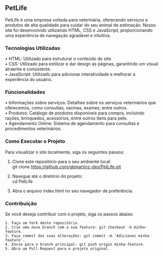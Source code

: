 ## PetLife
PetLife é uma empresa voltada para veterinária, oferecendo serviços e produtos de alta qualidade para cuidar do seu animal de estimação. Nosso site foi desenvolvido utilizando HTML, CSS e JavaScript, proporcionando uma experiência de navegação agradável e intuitiva.

### Tecnologias Utilizadas
• HTML: Utilizado para estruturar o conteúdo do site.<br/>
• CSS: Utilizado para estilizar e dar design às páginas, garantindo um visual atraente e consistente.<br/>
• JavaScript: Utilizado para adicionar interatividade e melhorar a experiência do usuário.<br/>

### Funcionalidades
• Informações sobre serviços: Detalhes sobre os serviços veterinários que oferecemos, como consultas, vacinas, exames, entre outros.<br/>
• Produtos: Catálogo de produtos disponíveis para compra, incluindo rações, brinquedos, acessórios, entre outros itens para pets.<br/>
• Agendamento Online: Sistema de agendamento para consultas e procedimentos veterinários.<br/>

### Como Executar o Projeto
Para visualizar o site localmente, siga os seguintes passos:<br/>

1. Clone este repositório para o seu ambiente local:<br/>
    git clone https://github.com/gbmartinz-dev/PetLife.git<br/>

2. Navegue até o diretório do projeto:<br/>
    cd PetLife<br/>

3. Abra o arquivo index.html no seu navegador de preferência.<br/>

### Contribuição
Se você deseja contribuir com o projeto, siga os passos abaixo:<br/>

    1. Faça um fork deste repositório.
    2. Crie uma nova branch com a sua feature: git checkout -b minha-feature.
    3. Faça commit das suas alterações: git commit -m 'Adicionei minha feature'.
    4. Envie para o branch principal: git push origin minha-feature.
    5. Abra um Pull Request para o projeto original.
